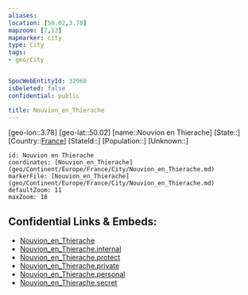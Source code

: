 ```yaml
---
aliases: 
location: [50.02,3.78]
mapzoom: [7,12] 
mapmarker: city 
type: City
tags:
- geo/City


SpocWebEntityId: 32968
isDeleted: false
confidential: public

title: Nouvion_en_Thierache
---
```

[geo-lon::3.78]
[geo-lat::50.02]
[name::Nouvion en Thierache]
[State::]
[Country::[France](geo/Continent/Europe/France.md)]
[StateId::]
[Population::]
[Unknown::]


```leaflet
id: Nouvion en Thierache
coordinates: [Nouvion_en_Thierache](geo/Continent/Europe/France/City/Nouvion_en_Thierache.md)
markerFile: [Nouvion_en_Thierache](geo/Continent/Europe/France/City/Nouvion_en_Thierache.md)
defaultZoom: 11 
maxZoom: 18
```


## Confidential Links & Embeds: 
- [Nouvion_en_Thierache](../../../../../../_public/geo/Continent/Europe/France/City/Nouvion_en_Thierache.md) 
- [Nouvion_en_Thierache.internal](../../../../../../_internal/geo/Continent/Europe/France/City/Nouvion_en_Thierache.internal.md) 
- [Nouvion_en_Thierache.protect](../../../../../../_protect/geo/Continent/Europe/France/City/Nouvion_en_Thierache.protect.md) 
- [Nouvion_en_Thierache.private](../../../../../../_private/geo/Continent/Europe/France/City/Nouvion_en_Thierache.private.md) 
- [Nouvion_en_Thierache.personal](../../../../../../_personal/geo/Continent/Europe/France/City/Nouvion_en_Thierache.personal.md) 
- [Nouvion_en_Thierache.secret](../../../../../../_secret/geo/Continent/Europe/France/City/Nouvion_en_Thierache.secret.md) 
